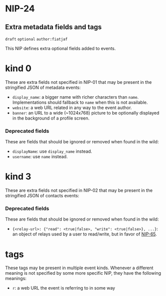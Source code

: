 NIP-24
======

Extra metadata fields and tags
------------------------------

`draft` `optional` `author:fiatjaf`

This NIP defines extra optional fields added to events.

kind 0
======

These are extra fields not specified in NIP-01 that may be present in the stringified JSON of metadata events:

  - `display_name`: a bigger name with richer characters than `name`. Implementations should fallback to `name` when this is not available.
  - `website`: a web URL related in any way to the event author.
  - `banner`: an URL to a wide (~1024x768) picture to be optionally displayed in the background of a profile screen.

### Deprecated fields

These are fields that should be ignored or removed when found in the wild:

  - `displayName`: use `display_name` instead.
  - `username`: use `name` instead.

kind 3
======

These are extra fields not specified in NIP-02 that may be present in the stringified JSON of contacts events:

### Deprecated fields

These are fields that should be ignored or removed when found in the wild:

  - `{<relay-url>: {"read": <true|false>, "write": <true|false>}, ...}`: an object of relays used by a user to read/write, but in favor of [NIP-65](65.md).

tags
====

These tags may be present in multiple event kinds. Whenever a different meaning is not specified by some more specific NIP, they have the following meanings:

  - `r`: a web URL the event is referring to in some way
